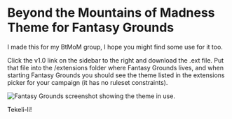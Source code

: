 # Beyond the Mountains of Madness Theme for Fantasy Grounds

I made this for my BtMoM group, I hope you might find some use for it too.

Click the v1.0 link on the sidebar to the right and download the .ext file. Put that file into the /extensions folder where Fantasy Grounds lives, and when starting Fantasy Grounds you should see the theme listed in the extensions picker for your campaign (it has no ruleset constraints).

![Fantasy Grounds screenshot showing the theme in use.](/screenshot.png)

Tekeli-li!
